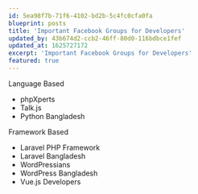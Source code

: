 ```yaml
---
id: 5ea98f7b-71f6-4102-bd2b-5c4fc0cfa0fa
blueprint: posts
title: 'Important Facebook Groups for Developers'
updated_by: 43b674d2-ccb2-46ff-80d0-116bdbce1fef
updated_at: 1625727172
excerpt: 'Important Facebook Groups for Developers'
featured: true
---
```

Language Based

- phpXperts
- Talk.js
- Python Bangladesh

Framework Based

- Laravel PHP Framework
- Laravel Bangladesh
- WordPressians
- WordPress Bangladesh
- Vue.js Developers